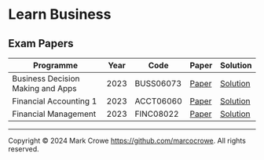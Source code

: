 
# Learn Business

## Exam Papers

| Programme                         | Year | Code      | Paper                                                                          | Solution                                                                             |
|-----------------------------------|------|-----------|--------------------------------------------------------------------------------|--------------------------------------------------------------------------------------|
| Business Decision Making and Apps | 2023 | BUSS06073 | [Paper](exam-papers/2023-buss06073-business-decision-making-and-apps-paper.md) | [Solution](exam-papers/2023-buss06073-business-decision-making-and-apps-solution.md) |
| Financial Accounting 1            | 2023 | ACCT06060 | [Paper](exam-papers/2023-acct06060-financial-accounting-1-paper.md)            | [Solution](exam-papers/2023-acct06060-financial-accounting-1-solution.md)            |
| Financial Management              | 2023 | FINC08022 | [Paper](exam-papers/2023-finc08022-financial-management-paper.md)              | [Solution](exam-papers/2023-finc08022-financial-management-solution.md)              |

---
Copyright &copy; 2024 Mark Crowe <https://github.com/marcocrowe>. All rights reserved.
